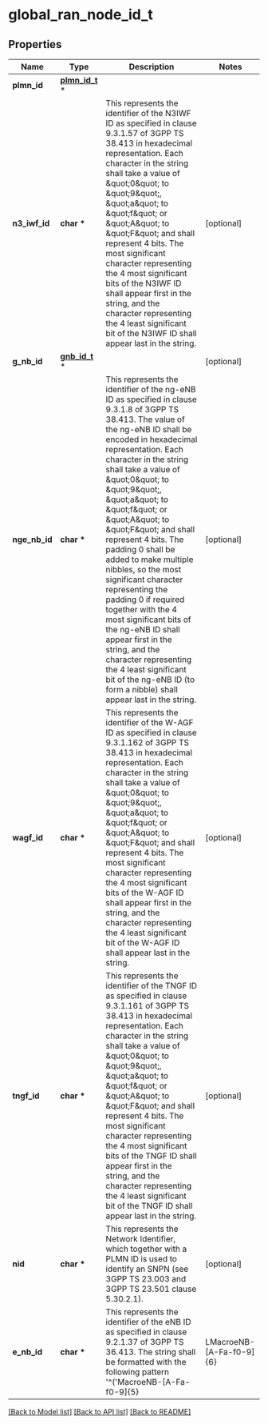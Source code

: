 # global_ran_node_id_t

## Properties
Name | Type | Description | Notes
------------ | ------------- | ------------- | -------------
**plmn_id** | [**plmn_id_t**](plmn_id.md) \* |  | 
**n3_iwf_id** | **char \*** | This represents the identifier of the N3IWF ID as specified in clause 9.3.1.57 of  3GPP TS 38.413 in hexadecimal representation. Each character in the string shall take a value  of \&quot;0\&quot; to \&quot;9\&quot;, \&quot;a\&quot; to \&quot;f\&quot; or \&quot;A\&quot; to \&quot;F\&quot; and shall represent 4 bits. The most significant  character representing the 4 most significant bits of the N3IWF ID shall appear first in the  string, and the character representing the 4 least significant bit of the N3IWF ID shall  appear last in the string.   | [optional] 
**g_nb_id** | [**gnb_id_t**](gnb_id.md) \* |  | [optional] 
**nge_nb_id** | **char \*** | This represents the identifier of the ng-eNB ID as specified in clause 9.3.1.8 of  3GPP TS 38.413. The value of the ng-eNB ID shall be encoded in hexadecimal representation.  Each character in the string shall take a value of \&quot;0\&quot; to \&quot;9\&quot;, \&quot;a\&quot; to \&quot;f\&quot; or \&quot;A\&quot; to \&quot;F\&quot; and  shall represent 4 bits. The padding 0 shall be added to make multiple nibbles, so the most  significant character representing the padding 0 if required together with the 4 most  significant bits of the ng-eNB ID shall appear first in the string, and the character  representing the 4 least significant bit of the ng-eNB ID (to form a nibble) shall appear last  in the string.   | [optional] 
**wagf_id** | **char \*** | This represents the identifier of the W-AGF ID as specified in clause 9.3.1.162 of  3GPP TS 38.413 in hexadecimal representation. Each character in the string shall take a value  of \&quot;0\&quot; to \&quot;9\&quot;, \&quot;a\&quot; to \&quot;f\&quot; or \&quot;A\&quot; to \&quot;F\&quot; and shall represent 4 bits. The most significant  character representing the 4 most significant bits of the W-AGF ID shall appear first in the  string, and the character representing the 4 least significant bit of the W-AGF ID shall  appear last in the string.   | [optional] 
**tngf_id** | **char \*** | This represents the identifier of the TNGF ID as specified in clause 9.3.1.161 of  3GPP TS 38.413  in hexadecimal representation. Each character in the string shall take a value of \&quot;0\&quot; to \&quot;9\&quot;, \&quot;a\&quot;  to \&quot;f\&quot; or \&quot;A\&quot; to \&quot;F\&quot; and shall represent 4 bits. The most significant character representing the  4 most significant bits of the TNGF ID shall appear first in the string, and the character  representing the 4 least significant bit of the TNGF ID shall appear last in the string.   | [optional] 
**nid** | **char \*** | This represents the Network Identifier, which together with a PLMN ID is used to identify an SNPN (see 3GPP TS 23.003 and 3GPP TS 23.501 clause 5.30.2.1).   | [optional] 
**e_nb_id** | **char \*** | This represents the identifier of the eNB ID as specified in clause 9.2.1.37 of  3GPP TS 36.413. The string shall be formatted with the following pattern  &#39;^(&#39;MacroeNB-[A-Fa-f0-9]{5}|LMacroeNB-[A-Fa-f0-9]{6}|SMacroeNB-[A-Fa-f0-9]{5} |HomeeNB-[A-Fa-f0-9]{7})$&#39;. The value of the eNB ID shall be encoded in hexadecimal representation. Each character in the  string shall take a value of \&quot;0\&quot; to \&quot;9\&quot;, \&quot;a\&quot; to \&quot;f\&quot; or \&quot;A\&quot; to \&quot;F\&quot; and shall represent 4 bits.  The padding 0 shall be added to make multiple nibbles, so the most significant character  representing the padding 0 if required together with the 4 most significant bits of the eNB ID  shall appear first in the string, and the character representing the 4 least significant bit  of the eNB ID (to form a nibble) shall appear last in the string.  | [optional] 

[[Back to Model list]](../README.md#documentation-for-models) [[Back to API list]](../README.md#documentation-for-api-endpoints) [[Back to README]](../README.md)


